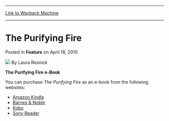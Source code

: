 
---
[Link to Wayback Machine](https://web.archive.org/web/20160316010207/http://magic.wizards.com/en/articles/archive/feature/purifying-fire-2010-04-18)

[_metadata_:wayback_url]:- "http://magic.wizards.com/en/articles/archive/feature/purifying-fire-2010-04-18"
[_metadata_:wayback_raw_url]:- "https://web.archive.org/web/20160316010207id_/http://magic.wizards.com/en/articles/archive/feature/purifying-fire-2010-04-18"
[_metadata_:wayback_capture_timestamp]:- "2016-03-16 01:02:07+00:00"
[_metadata_:publish_date]:- "2010-04-18"
[_metadata_:description]:- "The Purifying Fire e-Book You can purchase The Purifying Fire as an e-book from the following websites:"
[_metadata_:generator]:- "Drupal 7 (http://drupal.org)"
---


The Purifying Fire
==================



 Posted in **Feature**
 on April 18, 2010 






![](https://media.magic.wizards.com/styles/auth_small/public/generic-avatar-150_343.png)
By Laura Resnick











**The Purifying Fire e-Book**


You can purchase *The Purifying Fire* as an e-book from the following websites:





* [Amazon Kindle](http://www.amazon.com/gp/product/B00333FGIC)
* [Barnes & Noble](http://tinyurl.com/y3eezpk)
* [Kobo](http://www.kobobooks.com/ebook/The-Purifying-Fire-Planeswalker-Novel/book-BPWHalMmok6D6uu_xjvsnQ/page1.html)
* [Sony Reader](http://ebookstore.sony.com/ebook/laura-resnick/the-purifying-fire/_/R-400000000000000192778)






